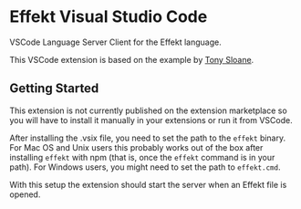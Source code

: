 # Effekt Visual Studio Code

VSCode Language Server Client for the Effekt language.

This VSCode extension is based on the example by [Tony Sloane](https://bitbucket.org/inkytonik/minijava-vscode/src/master/).

## Getting Started
This extension is not currently published on the extension marketplace so you will have to install it manually in your extensions or run it from VSCode.

After installing the .vsix file, you need to set the path to the `effekt` binary. For Mac OS and Unix users this probably works out of the box after installing `effekt` with npm (that is, once the `effekt` command is in your path). For Windows users, you might need to set the path to `effekt.cmd`.

With this setup the extension should start the server when an Effekt file is opened.

